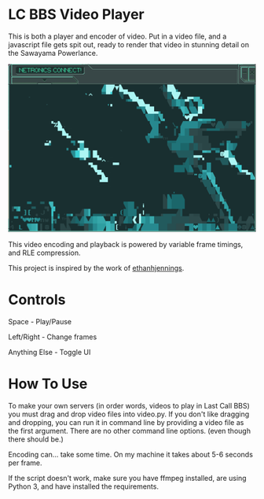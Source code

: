 # LC BBS Video Player
This is both a player and encoder of video. Put in a video file, and a javascript file gets spit out, ready to render that video in stunning detail on the Sawayama Powerlance.

![An image of the Netronics Terminal, displaying a frame of the trailer to Star Wars IV: A New Hope. Two X-wing fighters fly towards the viewer, rendered in multiple text symbols and colors.](screenshot.png)

This video encoding and playback is powered by variable frame timings, and RLE compression.

This project is inspired by the work of [ethanhjennings](https://github.com/ethanhjennings/last-call-bbs-video-player).

# Controls

Space - Play/Pause

Left/Right - Change frames

Anything Else - Toggle UI

# How To Use

To make your own servers (in order words, videos to play in Last Call BBS) you must drag and drop video files into video.py.
If you don't like dragging and dropping, you can run it in command line by providing a video file as the first argument. There are no other command line options. (even though there should be.)

 Encoding can... take some time. On my machine it takes about 5-6 seconds per frame.
 
 If the script doesn't work, make sure you have ffmpeg installed, are using Python 3, and have installed the requirements.
